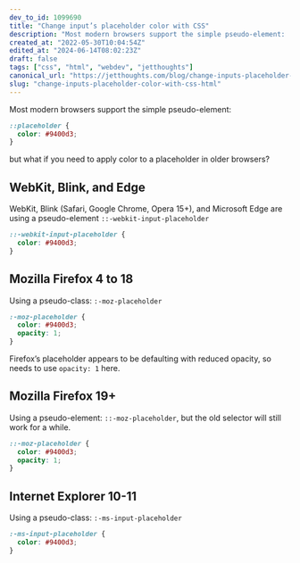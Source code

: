 ```yaml
---
dev_to_id: 1099690
title: "Change input’s placeholder color with CSS"
description: "Most modern browsers support the simple pseudo-element:    ::placeholder {   color: #9400d3; }       ..."
created_at: "2022-05-30T10:04:54Z"
edited_at: "2024-06-14T08:02:23Z"
draft: false
tags: ["css", "html", "webdev", "jetthoughts"]
canonical_url: "https://jetthoughts.com/blog/change-inputs-placeholder-color-with-css-html/"
slug: "change-inputs-placeholder-color-with-css-html"
---
```

Most modern browsers support the simple pseudo-element:
```css
::placeholder {
  color: #9400d3;
}
```
but what if you need to apply color to a placeholder in older browsers?

## WebKit, Blink, and Edge
WebKit, Blink (Safari, Google Chrome, Opera 15+), and Microsoft Edge are using a pseudo-element `::-webkit-input-placeholder`
```css
::-webkit-input-placeholder {
  color: #9400d3;
}
```

## Mozilla Firefox 4 to 18
Using a pseudo-class: `:-moz-placeholder`
```css
:-moz-placeholder {
  color: #9400d3;
  opacity: 1;
}
```
Firefox’s placeholder appears to be defaulting with reduced opacity, so needs to use `opacity: 1` here.

## Mozilla Firefox 19+
Using a pseudo-element: `::-moz-placeholder`, but the old selector will still work for a while.
```css
::-moz-placeholder {
  color: #9400d3;
  opacity: 1;
}
```

## Internet Explorer 10-11
Using a pseudo-class: `:-ms-input-placeholder`
```css
:-ms-input-placeholder {
  color: #9400d3;
}
```
